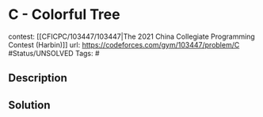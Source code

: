 # C - Colorful Tree

contest: [[CFICPC/103447/103447|The 2021 China Collegiate Programming Contest (Harbin)]]
url: https://codeforces.com/gym/103447/problem/C
#Status/UNSOLVED
Tags: #

## Description

## Solution

